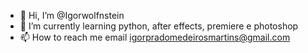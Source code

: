 - 👋 Hi, I’m @Igorwolfnstein 
- 🌱 I’m currently learning  python, after effects, premiere e photoshop
- 📫 How to reach me email igorpradomedeirosmartins@gmail.com

<!---
Igorwolfnstein/Igorwolfnstein is a ✨ special ✨ repository because its `README.md` (this file) appears on your GitHub profile.
You can click the Preview link to take a look at your changes.
--->

